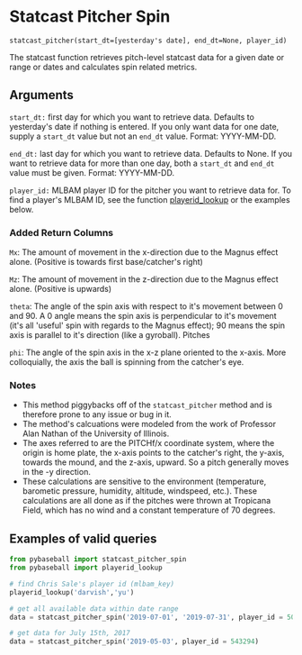 # Statcast Pitcher Spin
`statcast_pitcher(start_dt=[yesterday's date], end_dt=None, player_id)`

The statcast function retrieves pitch-level statcast data for a given date or range or dates and calculates spin related metrics.

## Arguments
`start_dt:` first day for which you want to retrieve data. Defaults to yesterday's date if nothing is entered. If you only want data for one date, supply a `start_dt` value but not an `end_dt` value. Format: YYYY-MM-DD. 

`end_dt:` last day for which you want to retrieve data. Defaults to None. If you want to retrieve data for more than one day, both a `start_dt` and `end_dt` value must be given. Format: YYYY-MM-DD. 

`player_id:` MLBAM player ID for the pitcher you want to retrieve data for. To find a player's MLBAM ID, see the function [playerid_lookup](http://github.com/jldbc/pybaseball/docs/playerid_lookup.md) or the examples below. 

### Added Return Columns
`Mx`: The amount of movement in the x-direction due to the Magnus effect alone. (Positive is towards first base/catcher's right)

`Mz`: The amount of movement in the z-direction due to the Magnus effect alone. (Positive is upwards)

`theta`: The angle of the spin axis with respect to it's movement between 0 and 90. A 0 angle means the spin axis is perpendicular to it's movement (it's all 'useful' spin with regards to the Magnus effect); 90 means the spin axis is parallel to it's direction (like a gyroball). Pitches 

`phi`: The angle of the spin axis in the x-z plane oriented to the x-axis. More colloquially, the axis the ball is spinning from the catcher's eye.

### Notes 
- This method piggybacks off of the `statcast_pitcher` method and is therefore prone to any issue or bug in it. 
- The method's calcuations were modeled from the work of Professor Alan Nathan of the University of Illinois.
- The axes referred to are the PITCHf/x coordinate system, where the origin is home plate, the x-axis points to the catcher's right, the y-axis, towards the mound, and the z-axis, upward. So a pitch generally moves in the -y direction.
- These calculations are sensitive to the environment (temperature, barometic pressure, humidity, altitude, windspeed, etc.). These calculations are all done as if the pitches were thrown at Tropicana Field, which has no wind and a constant temperature of 70 degrees.


## Examples of valid queries

```python
from pybaseball import statcast_pitcher_spin
from pybaseball import playerid_lookup

# find Chris Sale's player id (mlbam_key)
playerid_lookup('darvish','yu')

# get all available data within date range
data = statcast_pitcher_spin('2019-07-01', '2019-07-31', player_id = 506433)

# get data for July 15th, 2017
data = statcast_pitcher_spin('2019-05-03', player_id = 543294)
```
